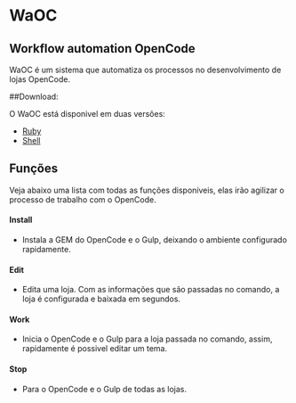 # WaOC
Workflow automation OpenCode
--------------------

WaOC é um sistema que automatiza os processos no desenvolvimento de lojas OpenCode.

##Download:

O WaOC está disponivel em duas versões:

- [Ruby](https://github.com/WaOC/WaOC-Ruby)
- [Shell](https://github.com/WaOC/WaOC-Shell)

## Funções

Veja abaixo uma lista com todas as funções disponíveis, elas irão agilizar o processo de trabalho com o OpenCode.

#### **Install**

- Instala a GEM do OpenCode e o Gulp, deixando o ambiente configurado rapidamente.

#### **Edit**

- Edita uma loja. Com as informações que são passadas no comando, a loja é configurada e baixada em segundos.

#### **Work**

- Inicia o OpenCode e o Gulp para a loja passada no comando, assim, rapidamente é possivel editar um tema.

#### **Stop**

- Para o OpenCode e o Gulp de todas as lojas.
